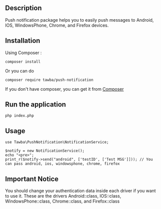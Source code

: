 ## Description

Push notification package helps you to easily push messages to Android, IOS, WindowsPhone, Chrome, and Firefox devices.


## Installation
Using Composer :

```
composer install
```

Or you can do

```
composer require tawba/push-notification
```

If you don't have composer, you can get it from [Composer](https://getcomposer.org/)


## Run the application

```
php index.php
```

## Usage

```
use Tawba\PushNotification\NotificationService;

$notify = new NotificationService();
echo "<pre>";
print_r($notify->send("android", ['testID', ['Test MSG']])); // You can pass android, ios, windowsphone, chrome, firefox

```

## Important Notice

You should change your authentication data inside each driver if you want to use it.
These are the drivers Android::class, IOS::class, WindowsPhone::class, Chrome::class, and Firefox::class
